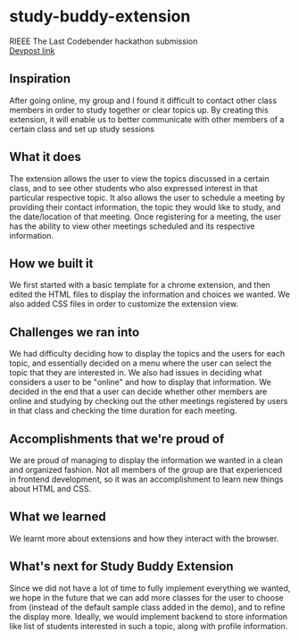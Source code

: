 # study-buddy-extension
 RIEEE The Last Codebender hackathon submission  
 [Devpost link](https://devpost.com/software/study-buddy-extension) 


## Inspiration
After going online, my group and I found it difficult to contact other class members in order to study together or clear topics up. By creating this extension, it will enable us to better communicate with other members of a certain class and set up study sessions
## What it does
The extension allows the user to view the topics discussed in a certain class, and to see other students who also expressed interest in that particular respective topic. It also allows the user to schedule a meeting by providing their contact information, the topic they would like to study, and the date/location of that meeting. Once registering for a meeting, the user has the ability to view other meetings scheduled and its respective information. 
## How we built it
We first started with a basic template for a chrome extension, and then edited the HTML files to display the information and choices we wanted. We also added CSS files in order to customize the extension view.
## Challenges we ran into
We had difficulty deciding how to display the topics and the users for each topic, and essentially decided on a menu where the user can select the topic that they are interested in. We also had issues in deciding what considers a user to be "online" and how to display that information. We decided in the end that a user can decide whether other members are online and studying by checking out the other meetings registered by users in that class and checking the time duration for each meeting.  
## Accomplishments that we're proud of
We are proud of managing to display the information we wanted in a clean and organized fashion. Not all members of the group are that experienced in frontend development, so it was an accomplishment to learn new things about HTML and CSS.  
## What we learned
We learnt more about extensions and how they interact with the browser. 
## What's next for Study Buddy Extension
Since we did not have a lot of time to fully implement everything we wanted, we hope in the future that we can add more classes for the user to choose from (instead of the default sample class added in the demo), and to refine the display more. Ideally, we would implement backend to store information like list of students interested in such a topic, along with profile information.
